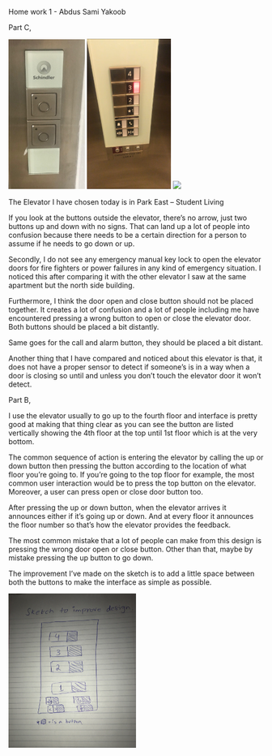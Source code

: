 Home work 1 - Abdus Sami Yakoob


Part C,

<img src="outside.jpg" width="30%"> <img src="elevator2.JPG" width="33%"> <img src="hw1.Yakoob.gif" width="33%">


The Elevator I have chosen today is in Park East – Student Living

If you look at the buttons outside the elevator, there’s no arrow, just two buttons up and down with no signs. That can land up a lot of people into confusion because there needs to be a certain direction for a person to assume if he needs to go down or up.

Secondly, I do not see any emergency manual key lock to open the elevator doors for fire fighters or power failures in any kind of emergency situation. I noticed this after comparing it with the other elevator I saw at the same apartment but the north side building.

Furthermore, I think the door open and close button should not be placed together. It creates a lot of confusion and a lot of people including me have encountered pressing a wrong button to open or close the elevator door. Both buttons should be placed a bit distantly.

Same goes for the call and alarm button, they should be placed a bit distant. 

Another thing that I have compared and noticed about this elevator is that, it does not have a proper sensor to detect if someone’s is in a way when a door is closing so until and unless you don’t touch the elevator door it won’t detect.

Part B,

I use the elevator usually to go up to the fourth floor and interface is pretty good at making that thing clear as you can see the button are listed vertically showing the 4th floor at the top until 1st floor which is at the very bottom.

The common sequence of action is entering the elevator by calling the up or down button then pressing the button according to the location of what floor you’re going to. If you’re going to the top floor for example, the most common user interaction would be to press the top button on the elevator. Moreover, a user can press open or close door button too.

After pressing the up or down button, when the elevator arrives it announces either if it’s going up or down. And at every floor it announces the floor number so that’s how the elevator provides the feedback.

The most common mistake that a lot of people can make from this design is pressing the wrong door open or close button. Other than that, maybe by mistake pressing the up button to go down.

The improvement I’ve made on the sketch is to add a little space between both the buttons to make the interface as simple as possible.

<img src="IMG-1713.JPG" width="50%">
